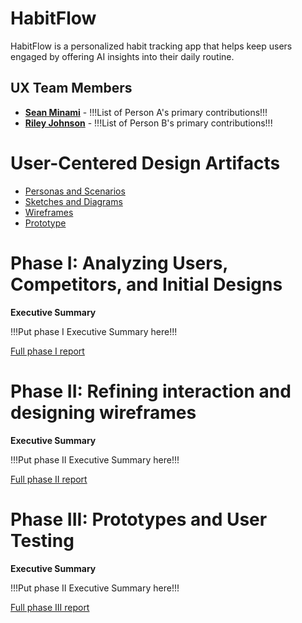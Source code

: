 # HabitFlow

HabitFlow is a personalized habit tracking app that helps keep users engaged by offering AI insights into their daily routine.

## UX Team Members

* **[Sean Minami](https://usabilityengineering.github.io/portfolio-wikey500/)** - !!!List of Person A's primary contributions!!!
* **[Riley Johnson](https://usabilityengineering.github.io/portfolio-csucrljohnson1/)** - !!!List of Person B's primary contributions!!!

# User-Centered Design Artifacts

* [Personas and Scenarios](personas/)
* [Sketches and Diagrams](sketches/)
* [Wireframes](wireframes/)
* [Prototype](#)

# Phase I: Analyzing Users, Competitors, and Initial Designs

**Executive Summary**

!!!Put phase I Executive Summary here!!!

[Full phase I report](phaseI/)

# Phase II: Refining interaction and designing wireframes

**Executive Summary**

!!!Put phase II Executive Summary here!!!

[Full phase II report](phaseII/)

# Phase III: Prototypes and User Testing

**Executive Summary**

!!!Put phase II Executive Summary here!!!

[Full phase III report](phaseIII/)
